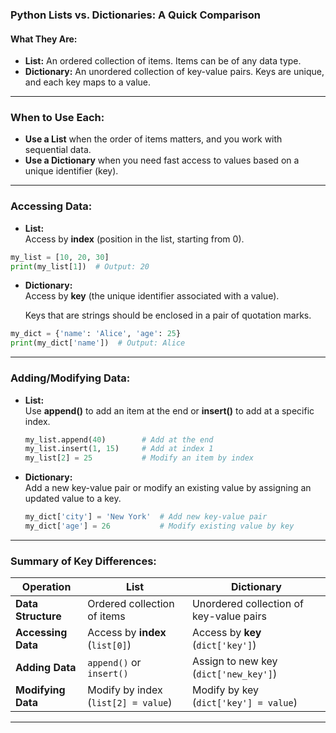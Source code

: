 ### Python Lists vs. Dictionaries: A Quick Comparison

#### **What They Are:**
- **List:** An ordered collection of items. Items can be of any data type.
- **Dictionary:** An unordered collection of key-value pairs. Keys are unique, and each key maps to a value.

---

### **When to Use Each:**
- **Use a List** when the order of items matters, and you work with sequential data.
- **Use a Dictionary** when you need fast access to values based on a unique identifier (key).

---

### **Accessing Data:**

- **List:**  
  Access by **index** (position in the list, starting from 0).
```python
my_list = [10, 20, 30]
print(my_list[1])  # Output: 20
```

- **Dictionary:**  
  Access by **key** (the unique identifier associated with a value).

  Keys that are strings should be enclosed in a pair of quotation marks.
```python
my_dict = {'name': 'Alice', 'age': 25}
print(my_dict['name'])  # Output: Alice
```

---

### **Adding/Modifying Data:**

- **List:**  
  Use **append()** to add an item at the end or **insert()** to add at a specific index.
  ```python
  my_list.append(40)        # Add at the end
  my_list.insert(1, 15)     # Add at index 1
  my_list[2] = 25           # Modify an item by index
  ```

- **Dictionary:**  
  Add a new key-value pair or modify an existing value by assigning an updated value to a key.
  ```python
  my_dict['city'] = 'New York'  # Add new key-value pair
  my_dict['age'] = 26           # Modify existing value by key
  ```

---

### **Summary of Key Differences:**
| **Operation**          | **List**                              | **Dictionary**                         |
|-----------------------|---------------------------------------|----------------------------------------|
| **Data Structure**     | Ordered collection of items           | Unordered collection of key-value pairs|
| **Accessing Data**     | Access by **index** (`list[0]`)       | Access by **key** (`dict['key']`)      |
| **Adding Data**        | `append()` or `insert()`              | Assign to new key (`dict['new_key']`)  |
| **Modifying Data**     | Modify by index (`list[2] = value`)   | Modify by key (`dict['key'] = value`)  |

---



